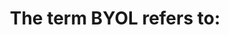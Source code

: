 ---
layout: answer
title: "The term BYOL refers to:"
blurb: "BYOL stands for Bring Your Own License For organizations who have already bought a license for a piece of software, AWS provides a number of ways to use"
quid: 301
---
